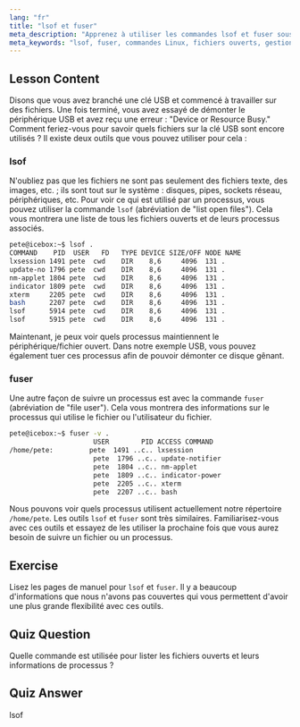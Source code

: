 ```yaml
---
lang: "fr"
title: "lsof et fuser"
meta_description: "Apprenez à utiliser les commandes lsof et fuser sous Linux pour identifier les processus utilisant des fichiers. Comprenez les erreurs "Device or Resource Busy" et gérez efficacement les fichiers ouverts."
meta_keywords: "lsof, fuser, commandes Linux, fichiers ouverts, gestion des processus, tutoriel Linux, guide du débutant, périphérique occupé"
---
```


## Lesson Content

Disons que vous avez branché une clé USB et commencé à travailler sur des fichiers. Une fois terminé, vous avez essayé de démonter le périphérique USB et avez reçu une erreur : "Device or Resource Busy." Comment feriez-vous pour savoir quels fichiers sur la clé USB sont encore utilisés ? Il existe deux outils que vous pouvez utiliser pour cela :

### lsof

N'oubliez pas que les fichiers ne sont pas seulement des fichiers texte, des images, etc. ; ils sont tout sur le système : disques, pipes, sockets réseau, périphériques, etc. Pour voir ce qui est utilisé par un processus, vous pouvez utiliser la commande `lsof` (abréviation de "list open files"). Cela vous montrera une liste de tous les fichiers ouverts et de leurs processus associés.

```bash
pete@icebox:~$ lsof .
COMMAND    PID  USER   FD   TYPE DEVICE SIZE/OFF NODE NAME
lxsession 1491 pete  cwd    DIR    8,6     4096  131 .
update-no 1796 pete  cwd    DIR    8,6     4096  131 .
nm-applet 1804 pete  cwd    DIR    8,6     4096  131 .
indicator 1809 pete  cwd    DIR    8,6     4096  131 .
xterm     2205 pete  cwd    DIR    8,6     4096  131 .
bash      2207 pete  cwd    DIR    8,6     4096  131 .
lsof      5914 pete  cwd    DIR    8,6     4096  131 .
lsof      5915 pete  cwd    DIR    8,6     4096  131 .
```

Maintenant, je peux voir quels processus maintiennent le périphérique/fichier ouvert. Dans notre exemple USB, vous pouvez également tuer ces processus afin de pouvoir démonter ce disque gênant.

### fuser

Une autre façon de suivre un processus est avec la commande `fuser` (abréviation de "file user"). Cela vous montrera des informations sur le processus qui utilise le fichier ou l'utilisateur du fichier.

```bash
pete@icebox:~$ fuser -v .
                     USER        PID ACCESS COMMAND
/home/pete:         pete  1491 ..c.. lxsession
                     pete  1796 ..c.. update-notifier
                     pete  1804 ..c.. nm-applet
                     pete  1809 ..c.. indicator-power
                     pete  2205 ..c.. xterm
                     pete  2207 ..c.. bash
```

Nous pouvons voir quels processus utilisent actuellement notre répertoire `/home/pete`. Les outils `lsof` et `fuser` sont très similaires. Familiarisez-vous avec ces outils et essayez de les utiliser la prochaine fois que vous aurez besoin de suivre un fichier ou un processus.

## Exercise

Lisez les pages de manuel pour `lsof` et `fuser`. Il y a beaucoup d'informations que nous n'avons pas couvertes qui vous permettent d'avoir une plus grande flexibilité avec ces outils.

## Quiz Question

Quelle commande est utilisée pour lister les fichiers ouverts et leurs informations de processus ?

## Quiz Answer

lsof

